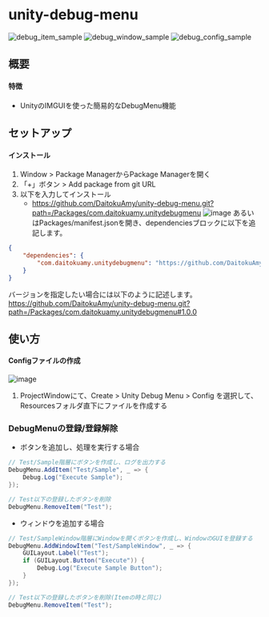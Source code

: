 # unity-debug-menu
![debug_item_sample](https://github.com/DaitokuAmy/unity-debug-menu/assets/6957962/b70ecfea-2b89-4ec5-8d77-9212ac19451d)
![debug_window_sample](https://github.com/DaitokuAmy/unity-debug-menu/assets/6957962/d7db79ce-1220-416f-9f03-63e5e75886e7)
![debug_config_sample](https://github.com/DaitokuAmy/unity-debug-menu/assets/6957962/a5d14699-1077-47ab-aecb-52cef0b7e90f)

## 概要
#### 特徴
* UnityのIMGUIを使った簡易的なDebugMenu機能
## セットアップ
#### インストール
1. Window > Package ManagerからPackage Managerを開く
2. 「+」ボタン > Add package from git URL
3. 以下を入力してインストール
   * https://github.com/DaitokuAmy/unity-debug-menu.git?path=/Packages/com.daitokuamy.unitydebugmenu
   ![image](https://user-images.githubusercontent.com/6957962/209446846-c9b35922-d8cb-4ba3-961b-52a81515c808.png)
あるいはPackages/manifest.jsonを開き、dependenciesブロックに以下を追記します。
```json
{
    "dependencies": {
        "com.daitokuamy.unitydebugmenu": "https://github.com/DaitokuAmy/unity-debug-menu.git?path=/Packages/com.daitokuamy.unitydebugmenu"
    }
}
```
バージョンを指定したい場合には以下のように記述します。  
https://github.com/DaitokuAmy/unity-debug-menu.git?path=/Packages/com.daitokuamy.unitydebugmenu#1.0.0

## 使い方
#### Configファイルの作成
![image](https://github.com/DaitokuAmy/unity-debug-menu/assets/6957962/5322560e-4369-4d4d-875a-7c91922b26b2)
1. ProjectWindowにて、Create > Unity Debug Menu > Config を選択して、Resourcesフォルダ直下にファイルを作成する

### DebugMenuの登録/登録解除
* ボタンを追加し、処理を実行する場合
```csharp
// Test/Sample階層にボタンを作成し、ログを出力する
DebugMenu.AddItem("Test/Sample", _ => {
    Debug.Log("Execute Sample");
});

// Test以下の登録したボタンを削除
DebugMenu.RemoveItem("Test");
```

* ウィンドウを追加する場合
```csharp
// Test/SampleWindow階層にWindowを開くボタンを作成し、WindowのGUIを登録する
DebugMenu.AddWindowItem("Test/SampleWindow", _ => {
    GUILayout.Label("Test");
    if (GUILayout.Button("Execute")) {
        Debug.Log("Execute Sample Button");
    }
});

// Test以下の登録したボタンを削除(Itemの時と同じ)
DebugMenu.RemoveItem("Test");
```
